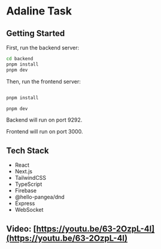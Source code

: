 # Adaline Task

## Getting Started

First, run the backend server:

```bash
cd backend
pnpm install
pnpm dev
```

Then, run the frontend server:

```bash

pnpm install

pnpm dev
```

Backend will run on port 9292.

Frontend will run on port 3000.

## Tech Stack

- React
- Next.js
- TailwindCSS
- TypeScript
- Firebase
- @hello-pangea/dnd
- Express
- WebSocket

## Video: [https://youtu.be/63-2OzpL-4I](https://youtu.be/63-2OzpL-4I)
